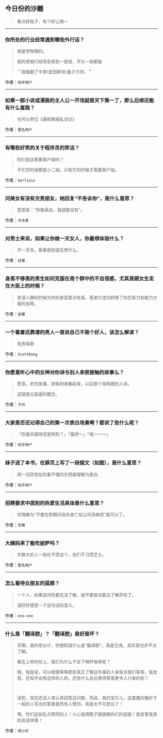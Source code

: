 ## 今日份的沙雕

> 看点好段子，有个好心情～


 
---

### 你所处的行业经常遇到哪些外行话？

> 我是学物理的。
> 
> 我的老板们经常会收到一些信，开头一般都是
> 
> ＂我推翻了牛顿\爱因斯坦\量子力学。＂


作者：`知乎用户`

---

### 如果一部小说或漫画的主人公一开场就是天下第一了，那么后续还能有什么套路？

> 也可以参见《康熙微服私访记》


作者：`匿名用户`

---

### 有哪些好笑的关于程序员的笑话？

> 你们饭店需要客户端吗？
> 
> 不忙的时候都是小二端，只有忙的时候才需要客户端。


作者：`berlinix`

---

### 问美女有没有交男朋友，她回复“不告诉你”，是什么意思？

> 意思是：“你敢表白，我就敢没有”。


作者：`许冰青`

---

### 对男士来说，如果让你做一天女人，你最想体验什么？

> 开一天车。看看我到底在想什么。


作者：`经雷`

---

### 身高不够高的男生如何克服在高个群中的不自信感，尤其是跟女生走在大街上的时候？

> 夜深人静的时候为你的身高君点柱香，感谢它成功转移了你在智力和能力方面的自卑。


作者：`安雅`

---

### 一个看着还靠谱的男人一直说自己不是个好人，该怎么解读？

> 免责条款


作者：`ScottDong`

---

### 你愿意听心中的女神对你讲与别人亲密接触的故事么？

> 愿意。听完故事，把素材收集起来，以后换个视角跟别人讲。
> 
> 这就是云装逼的概念。


作者：`子丹`

---

### 大家是否还记得自己的第一次表白场景啊？都说了些什么呢？

> 「你喜欢猫咪还是狗狗？」「猫吧〜」「喵〜〜〜」


作者：`知乎用户`

---

### 妹子送了本书，在扉页上写了一段俄文（如图），是什么意思？

> 把一切异性给的看不懂的东西都理解为表白


作者：`知乎用户`

---

### 招聘要求中提到的热爱生活具体是什么意思？

> 你理解为“不要在职期间自杀身亡给公司添麻烦”就可以了。


作者：`安雅`

---

### 大姨妈来了能吃披萨吗？

> 岁数大的人一般吃不惯这个。他们不习惯芝士。


作者：`匿名用户`

---

### 怎么看待女朋友的蓝颜？

> 一个人，如果连同性都无法了解，就不要尝试着去了解异性了。
> 
> 请好好感受一下这句话的意义。


作者：`eno-one`

---

### 什么是「翻译腔」？「翻译腔」是好是坏？

> 天哪，我的老伙计，你想知道什么是“翻译腔”，真是见鬼，其实我也并不太了解。
> 
> 看在上帝的份上，我们为什么不坐下喝杯咖啡呢？
> 
> 哦，我是说，可以顺便等等那些真正了解这件事的人来告诉我们答案，我发誓，在知乎会有这样的人的。还有什么会比等待答案更令人兴奋的呢？
> 
>  
> 
> 该死，现在还没人来认真回答这问题，而且，我的宝贝儿，这愚蠢的像驴子一般的人写出的答案竟然有人赞同，真是太不可思议了！
> 
> 嘿，你们这些乱点赞同的人！小心我用靴子狠狠踢你们的屁股！我发誓我真的会这样做！


作者：`邢小乐`